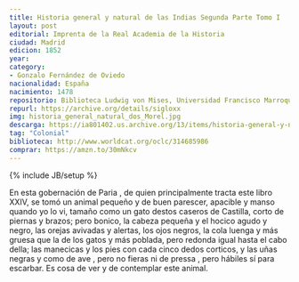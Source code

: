 ```yaml
---
title: Historia general y natural de las Indias Segunda Parte Tomo I
layout: post
editorial: Imprenta de la Real Academia de la Historia
ciudad: Madrid
edicion: 1852
year: 
category:
- Gonzalo Fernández de Oviedo
nacionalidad: España
nacimiento: 1478
repositorio: Biblioteca Ludwig von Mises, Universidad Francisco Marroquín
repurl: https://archive.org/details/sigloxx
img: historia_general_natural_dos_Morel.jpg
descarga: https://ia801402.us.archive.org/13/items/historia-general-y-natural-de-las-indias-segunta-parte-tomo-i/Historia%20General%20y%20Natural%20de%20las%20Indias%20Segunta%20Parte%20Tomo%20I.pdf
tag: "Colonial"
biblioteca: http://www.worldcat.org/oclc/314685986
comprar: https://amzn.to/30mNkcv
---
```

{% include JB/setup %}
 
En esta gobernación de Paria , de quien principalmente tracta este libro XXIV, se tomó un animal pequeño y de buen parescer, apacible y manso quando yo lo vi, tamaño como un gato destos caseros de Castilla, corto de piernas y brazos; pero bonico, la cabeza pequeña y el hocico agudo y negro, las orejas avivadas y alertas, los ojos negros, la cola luenga y más gruesa que la de los gatos y más poblada, pero redonda igual hasta el cabo della; las manecicas y los pies con cada cinco dedos corticos, y las uñas negras y como de ave , pero no fieras ni de pressa , pero hábiles sí para escarbar. Es cosa de ver y de contemplar este animal.
